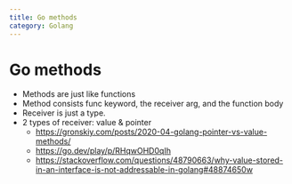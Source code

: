 ```yaml
---
title: Go methods
category: Golang
---
```


# Go methods

- Methods are just like functions
- Method consists func keyword, the receiver arg, and the function body
- Receiver is just a type.
- 2 types of receiver: value & pointer
  + https://gronskiy.com/posts/2020-04-golang-pointer-vs-value-methods/
  + https://go.dev/play/p/RHqwOHD0qIh
  + https://stackoverflow.com/questions/48790663/why-value-stored-in-an-interface-is-not-addressable-in-golang#48874650w
